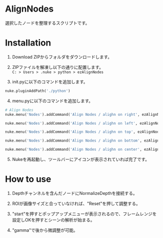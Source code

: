 AlignNodes
==========================
選択したノードを整理するスクリプトです。

Installation
==========================

1. Download ZIPからフォルダをダウンロードします。

2. ZIPファイルを解凍し以下の通りに配置します。   
`C: > Users > .nuke > python > ezAlignNodes`  

3. init.pyに以下のコマンドを追加します。  
```py
nuke.pluginAddPath('./python')
```

4. menu.pyに以下のコマンドを追加します。
```py
# Align Nodes
nuke.menu('Nodes').addCommand('Align Nodes / alighn on right', ezAlignNodes.alignNodesRight)

nuke.menu('Nodes').addCommand('Align Nodes / alighn on left', ezAlignNodes.alignNodesLeft)

nuke.menu('Nodes').addCommand('Align Nodes / alighn on top', ezAlignNodes.alignNodesTop)

nuke.menu('Nodes').addCommand('Align Nodes / alighn on bottom', ezAlignNodes.alignNodesBottom)

nuke.menu('Nodes').addCommand('Align Nodes / alighn on center', ezAlignNodes.alignNodesCenter)
```

5. Nukeを再起動し、ツールバーにアイコンが表示されていれば完了です。


How to use
==========================

1. Depthチャンネルを含んだノードにNormalizeDepthを接続する。  

2. ROIが画像サイズと合っていなければ、"Reset"を押して調整する。 

3. "start"を押すとポップアップメニューが表示されるので、フレームレンジを設定しOKを押すとシーンの解析が始まる。

4. "gamma"で後から微調整が可能。
